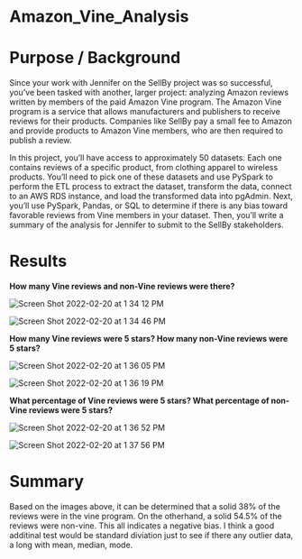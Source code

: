 # Amazon_Vine_Analysis

# Purpose / Background

Since your work with Jennifer on the SellBy project was so successful, you’ve been tasked with another, larger project: analyzing Amazon reviews written by members of the paid Amazon Vine program. The Amazon Vine program is a service that allows manufacturers and publishers to receive reviews for their products. Companies like SellBy pay a small fee to Amazon and provide products to Amazon Vine members, who are then required to publish a review.

In this project, you’ll have access to approximately 50 datasets. Each one contains reviews of a specific product, from clothing apparel to wireless products. You’ll need to pick one of these datasets and use PySpark to perform the ETL process to extract the dataset, transform the data, connect to an AWS RDS instance, and load the transformed data into pgAdmin. Next, you’ll use PySpark, Pandas, or SQL to determine if there is any bias toward favorable reviews from Vine members in your dataset. Then, you’ll write a summary of the analysis for Jennifer to submit to the SellBy stakeholders.


# Results


**How many Vine reviews and non-Vine reviews were there?**

![Screen Shot 2022-02-20 at 1 34 12 PM](https://user-images.githubusercontent.com/92615504/154858283-de595d7f-4d18-42b3-83c3-ddff3c792a2a.png)

![Screen Shot 2022-02-20 at 1 34 46 PM](https://user-images.githubusercontent.com/92615504/154858304-8b4b0731-36a5-4c48-ac51-2405e29a8e43.png)


**How many Vine reviews were 5 stars? How many non-Vine reviews were 5 stars?**

![Screen Shot 2022-02-20 at 1 36 05 PM](https://user-images.githubusercontent.com/92615504/154858358-cff85d9a-26a5-4c39-ae91-d47552895b69.png)

![Screen Shot 2022-02-20 at 1 36 19 PM](https://user-images.githubusercontent.com/92615504/154858366-cc974ffd-9fdb-48dc-9d31-0da35e3a28c4.png)



**What percentage of Vine reviews were 5 stars? What percentage of non-Vine reviews were 5 stars?**

![Screen Shot 2022-02-20 at 1 36 52 PM](https://user-images.githubusercontent.com/92615504/154858403-8f31ae0a-4fa3-423c-86fe-226f45ca5aee.png)

![Screen Shot 2022-02-20 at 1 37 56 PM](https://user-images.githubusercontent.com/92615504/154858458-0b4c4da6-07de-49c9-8a9a-0f775b5b46a3.png)


# Summary

Based on the images above, it can be determined that a solid 38% of the reviews were in the vine program. On the otherhand, a solid 54.5% of the reviews were non-vine. This all indicates a negative bias. I think a good additinal test would be standard diviation just to see if there any outlier data, a long with mean, median, mode. 

